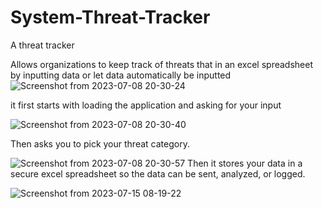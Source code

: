 # System-Threat-Tracker
A threat tracker


Allows organizations to keep track of threats that in an excel spreadsheet
by inputting data or let data automatically be inputted
![Screenshot from 2023-07-08 20-30-24](https://github.com/kennethrockson/System-Threat-Tracker/assets/110367362/e62446ec-0327-4b9d-8b67-9a7c96307a8c)


it first starts with loading the application
and asking for your input



![Screenshot from 2023-07-08 20-30-40](https://github.com/kennethrockson/System-Threat-Tracker/assets/110367362/548da079-ddab-4298-9ceb-40b6b8a15107)


Then asks you to pick your threat category.


![Screenshot from 2023-07-08 20-30-57](https://github.com/kennethrockson/System-Threat-Tracker/assets/110367362/30a092bf-3c02-43d5-8d5f-d9d85d0af446)
Then it stores your data in a secure excel spreadsheet so the data can be sent, analyzed, or logged.

![Screenshot from 2023-07-15 08-19-22](https://github.com/kennethrockson/System-Threat-Tracker/assets/110367362/c83bf37a-c8ff-47b8-a816-866a9bd71c0e)


